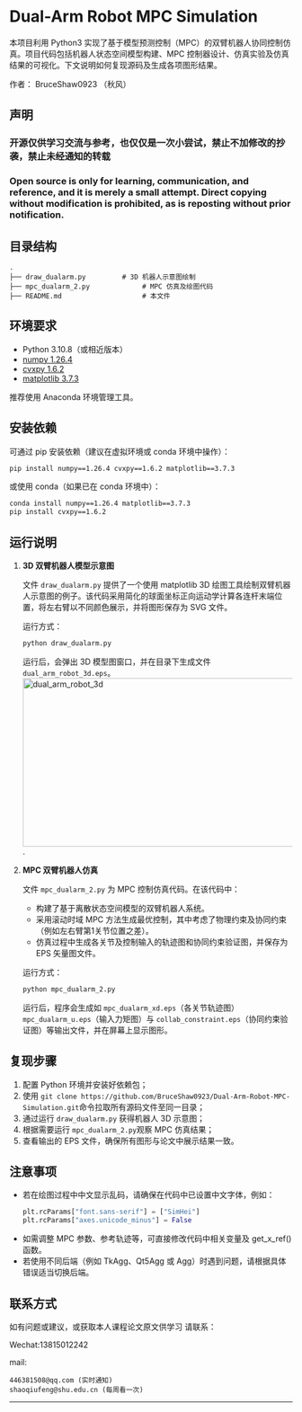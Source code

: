 # Dual-Arm Robot MPC Simulation

本项目利用 Python3 实现了基于模型预测控制（MPC）的双臂机器人协同控制仿真。项目代码包括机器人状态空间模型构建、MPC 控制器设计、仿真实验及仿真结果的可视化。下文说明如何复现源码及生成各项图形结果。

作者： BruceShaw0923 （秋风）

## 声明

### 开源仅供学习交流与参考，也仅仅是一次小尝试，禁止不加修改的抄袭，禁止未经通知的转载

### Open source is only for learning, communication, and reference, and it is merely a small attempt. Direct copying without modification is prohibited, as is reposting without prior notification.

## 目录结构

```
.
├── draw_dualarm.py         # 3D 机器人示意图绘制
├── mpc_dualarm_2.py             # MPC 仿真及绘图代码
├── README.md                    # 本文件
```

## 环境要求

- Python 3.10.8（或相近版本）
- [numpy 1.26.4](https://numpy.org/)
- [cvxpy 1.6.2](https://www.cvxpy.org/)
- [matplotlib 3.7.3](https://matplotlib.org/)

推荐使用 Anaconda 环境管理工具。

## 安装依赖

可通过 pip 安装依赖（建议在虚拟环境或 conda 环境中操作）：

```bash
pip install numpy==1.26.4 cvxpy==1.6.2 matplotlib==3.7.3
```

或使用 conda（如果已在 conda 环境中）：

```bash
conda install numpy==1.26.4 matplotlib==3.7.3
pip install cvxpy==1.6.2
```

## 运行说明

1. **3D 双臂机器人模型示意图**

   文件 `draw_dualarm.py` 提供了一个使用 matplotlib 3D 绘图工具绘制双臂机器人示意图的例子。该代码采用简化的球面坐标正向运动学计算各连杆末端位置，将左右臂以不同颜色展示，并将图形保存为 SVG 文件。

   运行方式：

   ```bash
   python draw_dualarm.py
   ```

   运行后，会弹出 3D 模型图窗口，并在目录下生成文件 `dual_arm_robot_3d.eps`。<img src="https://github.com/user-attachments/assets/0f34115c-4efa-4be1-96ab-1182e46ed19d" alt="dual_arm_robot_3d" width="500px" height="300px">.

3. **MPC 双臂机器人仿真**

   文件 `mpc_dualarm_2.py` 为 MPC 控制仿真代码。在该代码中：

   - 构建了基于离散状态空间模型的双臂机器人系统。
   - 采用滚动时域 MPC 方法生成最优控制，其中考虑了物理约束及协同约束（例如左右臂第1关节位置之差）。
   - 仿真过程中生成各关节及控制输入的轨迹图和协同约束验证图，并保存为 EPS 矢量图文件。

   运行方式：

   ```bash
   python mpc_dualarm_2.py
   ```

   运行后，程序会生成如 `mpc_dualarm_xd.eps`（各关节轨迹图）`mpc_dualarm_u.eps`（输入力矩图）与 `collab_constraint.eps`（协同约束验证图）等输出文件，并在屏幕上显示图形。

## 复现步骤

1. 配置 Python 环境并安装好依赖包；
2. 使用 `git clone https://github.com/BruceShaw0923/Dual-Arm-Robot-MPC-Simulation.git`命令拉取所有源码文件至同一目录；
3. 通过运行 `draw_dualarm.py` 获得机器人 3D 示意图；
4. 根据需要运行 `mpc_dualarm_2.py`观察 MPC 仿真结果；
5. 查看输出的 EPS 文件，确保所有图形与论文中展示结果一致。

## 注意事项

- 若在绘图过程中中文显示乱码，请确保在代码中已设置中文字体，例如：
  ```python
  plt.rcParams["font.sans-serif"] = ["SimHei"]
  plt.rcParams["axes.unicode_minus"] = False
  ```
- 如需调整 MPC 参数、参考轨迹等，可直接修改代码中相关变量及 get_x_ref() 函数。
- 若使用不同后端（例如 TkAgg、Qt5Agg 或 Agg）时遇到问题，请根据具体错误适当切换后端。

## 联系方式

如有问题或建议，或获取本人课程论文原文供学习 请联系：

Wechat:13815012242

mail:

    446381508@qq.com (实时通知)
    shaoqiufeng@shu.edu.cn (每周看一次)

---
